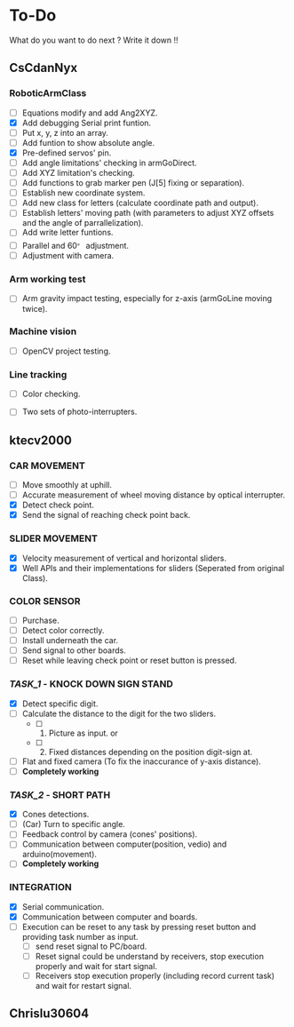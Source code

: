 # To-Do
What do you want to do next ? Write it down !!

## CsCdanNyx

### RoboticArmClass
- [ ] Equations modify and add Ang2XYZ.
- [X] Add debugging Serial print funtion.
- [ ] Put x, y, z into an array.
- [ ] Add funtion to show absolute angle.
- [X] Pre-defined servos' pin.
- [ ] Add angle limitations' checking in armGoDirect.
- [ ] Add XYZ limitation's checking.
- [ ] Add functions to grab marker pen (J[5] fixing or separation).
- [ ] Establish new coordinate system.
- [ ] Add new class for letters (calculate coordinate path and output).
- [ ] Establish letters' moving path (with parameters to adjust XYZ offsets and the angle of parrallelization).
- [ ] Add write letter funtions.
- [ ] Parallel and 60<sup>。</sup> adjustment.
- [ ] Adjustment with camera.

### Arm working test
- [ ] Arm gravity impact testing, especially for z-axis (armGoLine moving twice).

### Machine vision
- [ ] OpenCV project testing.

### Line tracking
- [ ] Color checking.
- [ ] Two sets of photo-interrupters.


## ktecv2000
### CAR MOVEMENT
- [ ] Move smoothly at uphill.
- [ ] Accurate measurement of wheel moving distance by optical interrupter.
- [X] Detect check point.
- [X] Send the signal of reaching check point back.
### SLIDER MOVEMENT
- [X] Velocity measurement of vertical and horizontal sliders.
- [X] Well APIs and their implementations for sliders (Seperated from original Class).
### COLOR SENSOR
- [ ] Purchase. 
- [ ] Detect color correctly.
- [ ] Install underneath the car.
- [ ] Send signal to other boards.
- [ ] Reset while leaving check point or reset button is pressed.
### *TASK_1* - KNOCK DOWN SIGN STAND
- [X] Detect specific digit.
- [ ] Calculate the distance to the digit for the two sliders.   
    - [ ] 1. Picture as input.   or    
    - [ ] 2. Fixed distances depending on the position digit-sign at.
- [ ] Flat and fixed camera (To fix the inaccurance of y-axis distance).
- [ ] **Completely working**
### *TASK_2* - SHORT PATH
- [X] Cones detections.
- [ ] (Car) Turn to specific angle.
- [ ] Feedback control by camera (cones' positions).
- [ ] Communication between computer(position, vedio) and arduino(movement).
- [ ] **Completely working**
### INTEGRATION
- [X] Serial communication.
- [X] Communication between computer and boards.
- [ ] Execution can be reset to any task by pressing reset button and providing task number as input.   
    - [ ] send reset signal to PC/board.      
    - [ ] Reset signal could be understand by receivers, stop execution properly and wait for start signal.       
    - [ ] Receivers stop execution properly (including record current task) and wait for restart signal.       
## Chrislu30604


